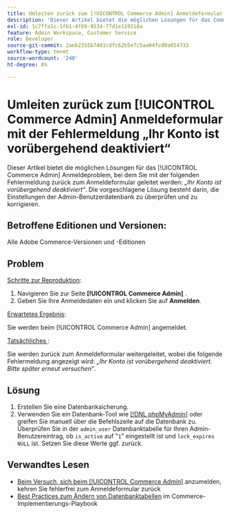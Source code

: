 ```yaml
---
title: Umleiten zurück zum [!UICONTROL Commerce Admin] Anmeldeformular mit der Fehlermeldung „Ihr Konto ist vorübergehend deaktiviert“
description: 'Dieser Artikel bietet die möglichen Lösungen für das Commerce Admin-Anmeldeproblem, bei dem Sie zurück zum Anmeldeformular mit der folgenden Fehlermeldung geleitet werden: *„Ihr Konto ist vorübergehend deaktiviert“*. Die vorgeschlagene Lösung besteht darin, die Einstellungen der Admin-Benutzerdatenbank zu überprüfen und zu korrigieren.'
exl-id: 1c7ffa1c-1fb1-4f69-9534-77d1e119318a
feature: Admin Workspace, Customer Service
role: Developer
source-git-commit: 2aeb2355b74d1cdfc62b5e7c5aa04fcd0a654733
workflow-type: tm+mt
source-wordcount: '240'
ht-degree: 0%

---
```


# Umleiten zurück zum [!UICONTROL Commerce Admin] Anmeldeformular mit der Fehlermeldung „Ihr Konto ist vorübergehend deaktiviert“

Dieser Artikel bietet die möglichen Lösungen für das [!UICONTROL Commerce Admin] Anmeldeproblem, bei dem Sie mit der folgenden Fehlermeldung zurück zum Anmeldeformular geleitet werden: *„Ihr Konto ist vorübergehend deaktiviert“*. Die vorgeschlagene Lösung besteht darin, die Einstellungen der Admin-Benutzerdatenbank zu überprüfen und zu korrigieren.

## Betroffene Editionen und Versionen:

Alle Adobe Commerce-Versionen und -Editionen

## Problem

<u>Schritte zur Reproduktion</u>:

1. Navigieren Sie zur Seite **[!UICONTROL Commerce Admin]** .
1. Geben Sie Ihre Anmeldedaten ein und klicken Sie auf **Anmelden**.

<u>Erwartetes Ergebnis</u>:

Sie werden beim [!UICONTROL Commerce Admin] angemeldet.

<u>Tatsächliches </u>:

Sie werden zurück zum Anmeldeformular weitergeleitet, wobei die folgende Fehlermeldung angezeigt wird: *„Ihr Konto ist vorübergehend deaktiviert. Bitte später erneut versuchen“*.

## Lösung

1. Erstellen Sie eine Datenbanksicherung.
1. Verwenden Sie ein Datenbank-Tool wie [[!DNL phpMyAdmin]](https://experienceleague.adobe.com/de/docs/commerce-operations/installation-guide/prerequisites/optional-software#phpmyadmin) oder greifen Sie manuell über die Befehlszeile auf die Datenbank zu. Überprüfen Sie in der `admin_user` Datenbanktabelle für Ihren Admin-Benutzereintrag, ob `is_active` auf &quot;`1`&quot; eingestellt ist und `lock_expires` `NULL` ist. Setzen Sie diese Werte ggf. zurück.

## Verwandtes Lesen

* [Beim Versuch, sich beim [!UICONTROL Commerce Admin]](https://experienceleague.adobe.com/de/docs/commerce-knowledge-base/kb/troubleshooting/miscellaneous/login-redirect-when-trying-to-login-to-magento-admin) anzumelden, kehren Sie fehlerfrei zum Anmeldeformular zurück
* [Best Practices zum Ändern von Datenbanktabellen](https://experienceleague.adobe.com/de/docs/commerce-operations/implementation-playbook/best-practices/development/modifying-core-and-third-party-tables#why-adobe-recommends-avoiding-modifications) im Commerce-Implementierungs-Playbook
